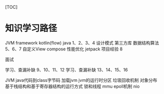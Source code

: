 
[TOC]

# 知识学习路径

JVM framework kotlin(flow) java 1、2、3、4
设计模式 第三方库 数据结构算法 5、6、7
自定义View compose 性能优化 jetpack 项目经验 8

面试

学习、查漏补缺 9、10、11、12
学习、查漏补缺 13、14、15、16


JVM
 java代码到class字节码
 加载jvm
 jvm的运行时分区
 垃圾回收机制
 对象分布
 基于栈结构和基于寄存器结构的运行方式
 锁和线程
 mmu
 epoll机制
 nio
